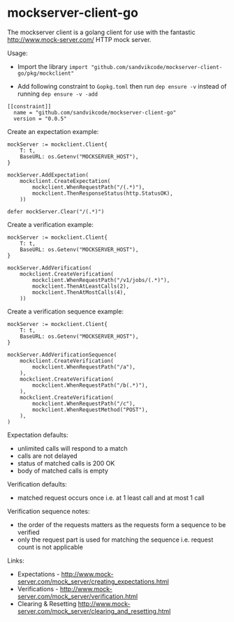 # mockserver-client-go

The mockserver client is a golang client for use with the fantastic http://www.mock-server.com/ HTTP mock server.

Usage:
* Import the library `import "github.com/sandvikcode/mockserver-client-go/pkg/mockclient"`

* Add following constraint to `Gopkg.toml` then run `dep ensure -v` instead of running `dep ensure -v -add` 
```
[[constraint]]
  name = "github.com/sandvikcode/mockserver-client-go"
  version = "0.0.5"
```

Create an expectation example:
```
mockServer := mockclient.Client{
    T: t,
    BaseURL: os.Getenv("MOCKSERVER_HOST"),
}

mockServer.AddExpectation(
    mockclient.CreateExpectation(
        mockclient.WhenRequestPath("/(.*)"),
        mockclient.ThenResponseStatus(http.StatusOK),
    ))

defer mockServer.Clear("/(.*)")
```

Create a verification example:
```
mockServer := mockclient.Client{
    T: t,
    BaseURL: os.Getenv("MOCKSERVER_HOST"),
}

mockServer.AddVerification(
    mockclient.CreateVerification(
        mockclient.WhenRequestPath("/v1/jobs/(.*)"),
        mockclient.ThenAtLeastCalls(2),
        mockclient.ThenAtMostCalls(4),
    ))
```

Create a verification sequence example:
```
mockServer := mockclient.Client{
    T: t,
    BaseURL: os.Getenv("MOCKSERVER_HOST"),
}

mockServer.AddVerificationSequence(
    mockclient.CreateVerification(
        mockclient.WhenRequestPath("/a"),
    ),
    mockclient.CreateVerification(
        mockclient.WhenRequestPath("/b(.*)"),
    ),
    mockclient.CreateVerification(
        mockclient.WhenRequestPath("/c"),
        mockclient.WhenRequestMethod("POST"),
    ),
)

```

Expectation defaults:
* unlimited calls will respond to a match
* calls are not delayed
* status of matched calls is 200 OK
* body of matched calls is empty

Verification defaults:
* matched request occurs once i.e. at 1 least call and at most 1 call

Verification sequence notes:
* the order of the requests matters as the requests form a sequence to be verified
* only the request part is used for matching the sequence i.e. request count is not applicable

Links:
* Expectations - http://www.mock-server.com/mock_server/creating_expectations.html
* Verifications - http://www.mock-server.com/mock_server/verification.html
* Clearing & Resetting http://www.mock-server.com/mock_server/clearing_and_resetting.html

